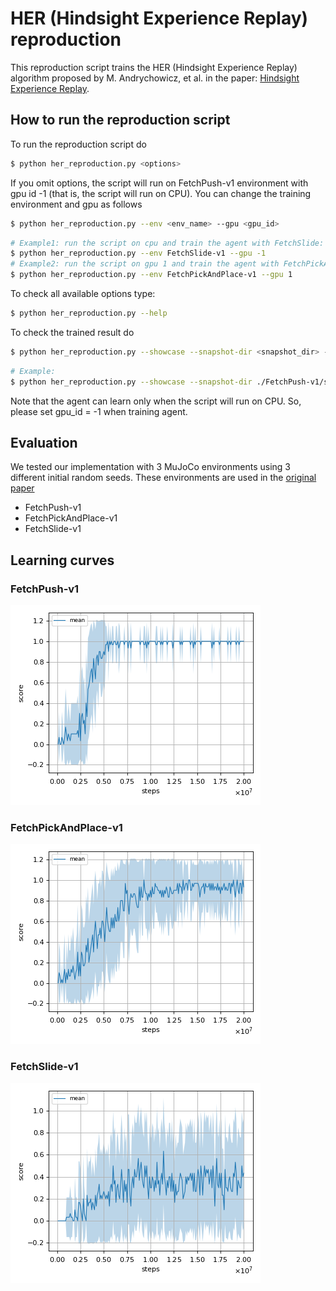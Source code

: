 # HER (Hindsight Experience Replay) reproduction

This reproduction script trains the HER (Hindsight Experience Replay) algorithm proposed by M. Andrychowicz, et al. in the paper: [Hindsight Experience Replay](https://arxiv.org/abs/1707.01495).

## How to run the reproduction script

To run the reproduction script do

```sh
$ python her_reproduction.py <options>
```

If you omit options, the script will run on FetchPush-v1 environment with gpu id -1 (that is, the script will run on CPU).
You can change the training environment and gpu as follows

```sh
$ python her_reproduction.py --env <env_name> --gpu <gpu_id>
```

```sh
# Example1: run the script on cpu and train the agent with FetchSlide:
$ python her_reproduction.py --env FetchSlide-v1 --gpu -1
# Example2: run the script on gpu 1 and train the agent with FetchPickAndPlace:
$ python her_reproduction.py --env FetchPickAndPlace-v1 --gpu 1
```

To check all available options type:

```sh
$ python her_reproduction.py --help
```

To check the trained result do

```sh
$ python her_reproduction.py --showcase --snapshot-dir <snapshot_dir> --render
```

```sh
# Example:
$ python her_reproduction.py --showcase --snapshot-dir ./FetchPush-v1/seed-1/iteration-100000/ --render
```

Note that the agent can learn only when the script will run on CPU.
So, please set gpu_id = -1 when training agent.

## Evaluation

We tested our implementation with 3 MuJoCo environments using 3 different initial random seeds.
These environments are used in the [original paper](https://arxiv.org/abs/1707.01495)

- FetchPush-v1
- FetchPickAndPlace-v1
- FetchSlide-v1

## Learning curves

### FetchPush-v1

![FetchPush-v1 Result](reproduction_results/FetchPush-v1_results/result.png)

### FetchPickAndPlace-v1

![FetchPickAndPlace-v1 Result](reproduction_results/FetchPickAndPlace-v1_results/result.png)

### FetchSlide-v1

![FetchSlide-v1 Result](reproduction_results/FetchSlide-v1_results/result.png)
